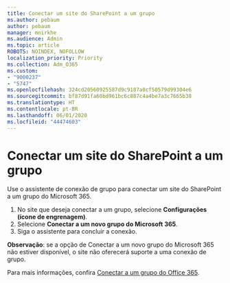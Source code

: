 ```yaml
---
title: Conectar um site do SharePoint a um grupo
ms.author: pebaum
author: pebaum
manager: mnirkhe
ms.audience: Admin
ms.topic: article
ROBOTS: NOINDEX, NOFOLLOW
localization_priority: Priority
ms.collection: Adm_O365
ms.custom:
- "9000237"
- "5747"
ms.openlocfilehash: 324cd20560925587d9c9187a0cf50579d99304e6
ms.sourcegitcommit: bf87d91fa60bd961bc6c887c4a4be7a3c7665b38
ms.translationtype: HT
ms.contentlocale: pt-BR
ms.lasthandoff: 06/01/2020
ms.locfileid: "44474603"
---
```

# <a name="connect-a-sharepoint-site-to-a-group"></a>Conectar um site do SharePoint a um grupo

Use o assistente de conexão de grupo para conectar um site do SharePoint a um grupo do Microsoft 365.

1. No site que deseja conectar a um grupo, selecione **Configurações (ícone de engrenagem)**.
2. Selecione **Conectar a um novo grupo do Microsoft 365**.
3. Siga o assistente para concluir a conexão.

**Observação**: se a opção de Conectar a um novo grupo do Microsoft 365 não estiver disponível, o site não oferecerá suporte a uma conexão de grupo.

Para mais informações, confira [Conectar a um grupo do Office 365](https://docs.microsoft.com/sharepoint/dev/transform/modernize-connect-to-office365-group).